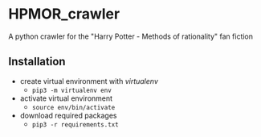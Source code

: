 # HPMOR_crawler
A python crawler for the "Harry Potter - Methods of rationality" fan fiction

## Installation
- create virtual environment with *virtualenv*
    - `pip3 -m virtualenv env`
- activate virtual environment
    - `source env/bin/activate`
- download required packages
    - `pip3 -r requirements.txt`
